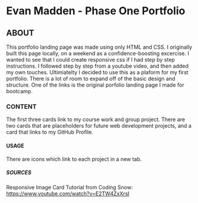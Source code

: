 # Evan Madden - Phase One Portfolio

## ABOUT

This portfolio landing page was made using only HTML and CSS. I originally built this page locally, on a weekend as a confidence-boosting excercise. I wanted to see that I could create responsive css if I had step by step instructions. I followed step by step from a youtube video, and then added my own touches. Ultimiatelty I decided to use this as a plaform for my first portfolio.  There is a lot of room to expand off of the basic design and structure. One of the links is the original porfolio landing page I made for bootcamp.

### CONTENT

The first three cards link to my course work and group project. There are two cards that are placeholders for future web development projects, and a card that links to my GitHub Profile.

#### USAGE

There are icons which link to each project in a new tab.

##### SOURCES

Responsive Image Card Tutorial from Coding Snow: https://www.youtube.com/watch?v=E2TW4ZxXrsI